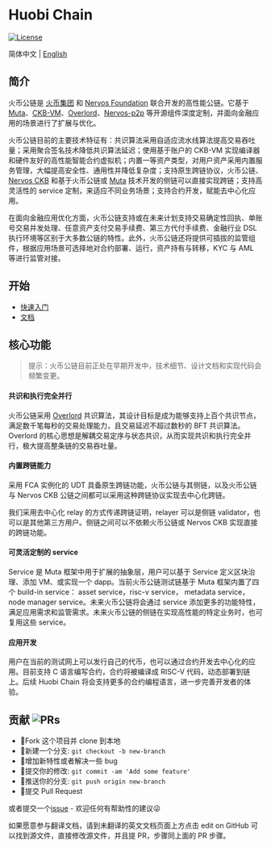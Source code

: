 # Huobi Chain

[![License](https://img.shields.io/badge/License-Apache%202.0-green.svg)](https://opensource.org/licenses/Apache-2.0)

简体中文 | [English](./README_EN.md)

## 简介

火币公链是 [火币集团](https://www.huobigroup.com/) 和 [Nervos Foundation](https://www.nervos.org/) 联合开发的高性能公链。它基于 [Muta](https://github.com/nervosnetwork/muta)、[CKB-VM](https://github.com/nervosnetwork/ckb-vm)、[Overlord](https://github.com/nervosnetwork/overlord)、[Nervos-p2p](https://github.com/nervosnetwork/p2p) 等开源组件深度定制，并面向金融应用的场景进行了扩展与优化。

火币公链目前的主要技术特征有：共识算法采用自适应流水线算法提高交易吞吐量；采用聚合签名技术降低共识算法延迟；使用基于账户的 CKB-VM 实现编译器和硬件友好的高性能智能合约虚拟机；内置一等资产类型，对用户资产采用内置服务管理，大幅提高安全性、通用性并降低复杂度；支持原生跨链协议，火币公链、[Nervos CKB](https://github.com/nervosnetwork/ckb) 和基于火币公链或 [Muta](https://github.com/nervosnetwork/muta) 技术开发的侧链可以直接实现跨链；支持高灵活性的 service 定制，来适应不同业务场景；支持合约开发，赋能去中心化应用。

在面向金融应用优化方面，火币公链支持或在未来计划支持交易确定性回执、单账号交易并发处理、任意资产支付交易手续费、第三方代付手续费、金融行业 DSL 执行环境等区别于大多数公链的特性。此外，火币公链还将提供可插拔的监管组件，根据应用场景可选择地对合约部署、运行，资产持有与转移，KYC 与 AML 等进行监管对接。

## 开始

- [快速入门](https://huobigroup.github.io/huobi-chain-docs/#/getting_started)
- [文档](https://huobigroup.github.io/huobi-chain-docs/#/)

## 核心功能

> 提示：火币公链目前正处在早期开发中，技术细节、设计文档和实现代码会频繁变更。

#### 共识和执行完全并行

火币公链采用 [Overlord][overlord] 共识算法，其设计目标是成为能够支持上百个共识节点，满足数千笔每秒的交易处理能力，且交易延迟不超过数秒的 BFT 共识算法。Overlord 的核心思想是解耦交易定序与状态共识，从而实现共识和执行完全并行，极大提高整条链的交易吞吐量。

#### 内置跨链能力

采用 FCA 实例化的 UDT 具备原生跨链功能，火币公链与其侧链，以及火币公链与 Nervos CKB 公链之间都可以采用这种跨链协议实现去中心化跨链。

我们采用去中心化 relay 的方式传递跨链证明，relayer 可以是侧链 validator，也可以是其他第三方用户。侧链之间可以不依赖火币公链或 Nervos CKB 实现直接的跨链功能。

#### 可灵活定制的 service

Service 是 Muta 框架中用于扩展的抽象层，用户可以基于 Service 定义区块治理、添加 VM、或实现一个 dapp。当前火币公链测试链基于 Muta 框架内置了四个 build-in service： asset service，risc-v service， metadata service， node manager service。未来火币公链将会通过 service 添加更多的功能特性，满足应用需求和监管需求。未来火币公链的侧链在实现高性能的特定业务时，也可复用这些 service。

#### 应用开发

用户在当前的测试网上可以发行自己的代币，也可以通过合约开发去中心化的应用。目前支持 C 语言编写合约，合约将被编译成 RISC-V 代码，动态部署到链上。后续 Huobi Chain 将会支持更多的合约编程语言，进一步完善开发者的体验。

## 贡献 ![PRs](https://img.shields.io/badge/PRs-welcome-brightgreen.svg)

- :fork_and_knife:Fork 这个项目并 clone 到本地
- :twisted_rightwards_arrows:新建一个分支: `git checkout -b new-branch`
- :wrench:增加新特性或者解决一些 bug
- :memo:提交你的修改: `git commit -am 'Add some feature'`
- :rocket:推送你的分支: `git push origin new-branch`
- :tada:提交 Pull Request

或者提交一个[issue](https://github.com/HuobiGroup/huobi-chain/issues) - 欢迎任何有帮助性的建议:stuck_out_tongue_winking_eye:

如果愿意参与翻译文档，请到未翻译的英文文档页面上方点击 edit on GitHub 可以找到源文件，直接修改源文件，并且提 PR，步骤同上面的 PR 步骤。

[overlord]: https://github.com/cryptape/overlord
[risc-v]: https://www.wikiwand.com/en/RISC-V
[eip-150]: https://docs.google.com/spreadsheets/d/1n6mRqkBz3iWcOlRem_mO09GtSKEKrAsfO7Frgx18pNU/edit#gid=0
[ckb-vm]: https://github.com/nervosnetwork/ckb-vm
[minits]: https://github.com/cryptape/minits
[move]: https://developers.libra.org/docs/move-overview
[ckb-white-paper]: https://github.com/nervosnetwork/rfcs/blob/master/rfcs/0002-ckb/0002-ckb.md
